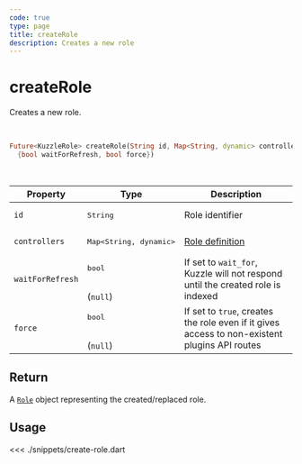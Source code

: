 ```yaml
---
code: true
type: page
title: createRole
description: Creates a new role
---
```


# createRole

Creates a new role.

<br />

```dart
Future<KuzzleRole> createRole(String id, Map<String, dynamic> controllers,
  {bool waitForRefresh, bool force})
```

<br />

| Property | Type | Description |
|--- |--- |--- |
| `id` | <pre>String</pre> | Role identifier |
| `controllers` | <pre>Map<String, dynamic></pre> | [Role definition](/core/2/guides/essentials/security#defining-roles) |
| `waitForRefresh` | <pre>bool</pre><br />(`null`) | If set to `wait_for`, Kuzzle will not respond until the created role is indexed |
| `force`   | <pre>bool</pre><br />(`null`) | If set to `true`, creates the role even if it gives access to non-existent plugins API routes |

## Return

A [`Role`](/sdk/dart/2/core-classes/role) object representing the created/replaced role.

## Usage

<<< ./snippets/create-role.dart
